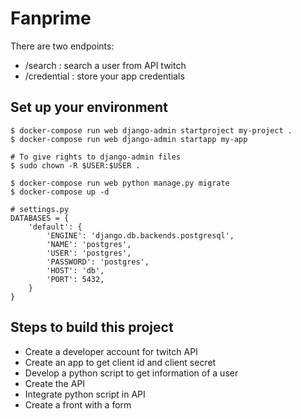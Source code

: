 # Fanprime

There are two endpoints:
* /search : search a user from API twitch
* /credential : store your app credentials

## Set up your environment

```
$ docker-compose run web django-admin startproject my-project .
$ docker-compose run web django-admin startapp my-app

# To give rights to django-admin files
$ sudo chown -R $USER:$USER .

$ docker-compose run web python manage.py migrate
$ docker-compose up -d

# settings.py
DATABASES = {
    'default': {
        'ENGINE': 'django.db.backends.postgresql',
        'NAME': 'postgres',
        'USER': 'postgres',
        'PASSWORD': 'postgres',
        'HOST': 'db',
        'PORT': 5432,
    }
}
```
## Steps to build this project

* Create a developer account for twitch API
* Create an app to get client id and client secret
* Develop a python script to get information of a user
* Create the API
* Integrate python script in API
* Create a front with a form
